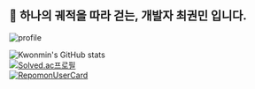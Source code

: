 ## 📯 하나의 궤적을 따라 걷는, 개발자 최권민 입니다.
![profile](https://avatars.githubusercontent.com/u/109326426?v=4)

<!--
**Hello1Robot/Hello1Robot** is a ✨ _special_ ✨ repository because its `README.md` (this file) appears on your GitHub profile.

Here are some ideas to get you started:

- 🔭 I’m currently working on ...
- 🌱 I’m currently learning ...
- 👯 I’m looking to collaborate on ...
- 🤔 I’m looking for help with ...
- 💬 Ask me about ...
- 📫 How to reach me: ...
- 😄 Pronouns: ...
- ⚡ Fun fact: ...
-->


![Kwonmin's GitHub stats](https://github-readme-stats.vercel.app/api?username=Hello1Robot&show_icons=true&theme=dark)
<br/>
[![Solved.ac프로필](http://mazassumnida.wtf/api/v2/generate_badge?boj=ckm0207)](https://solved.ac/ckm0207)
<br/>
[![RepomonUserCard](https://repomon.kr/card/user?userId=5)](https://repomon.kr/user/5)
